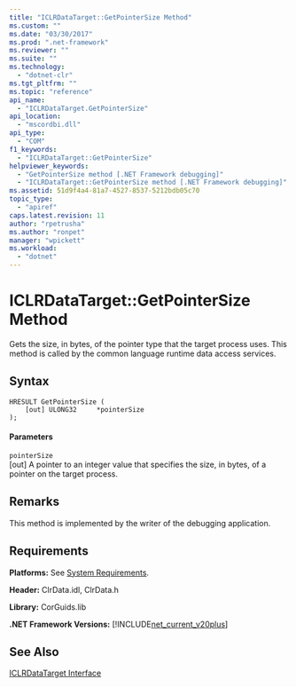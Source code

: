 ```yaml
---
title: "ICLRDataTarget::GetPointerSize Method"
ms.custom: ""
ms.date: "03/30/2017"
ms.prod: ".net-framework"
ms.reviewer: ""
ms.suite: ""
ms.technology: 
  - "dotnet-clr"
ms.tgt_pltfrm: ""
ms.topic: "reference"
api_name: 
  - "ICLRDataTarget.GetPointerSize"
api_location: 
  - "mscordbi.dll"
api_type: 
  - "COM"
f1_keywords: 
  - "ICLRDataTarget::GetPointerSize"
helpviewer_keywords: 
  - "GetPointerSize method [.NET Framework debugging]"
  - "ICLRDataTarget::GetPointerSize method [.NET Framework debugging]"
ms.assetid: 51d9f4a4-81a7-4527-8537-5212bdb05c70
topic_type: 
  - "apiref"
caps.latest.revision: 11
author: "rpetrusha"
ms.author: "ronpet"
manager: "wpickett"
ms.workload: 
  - "dotnet"
---
```

# ICLRDataTarget::GetPointerSize Method
Gets the size, in bytes, of the pointer type that the target process uses. This method is called by the common language runtime data access services.  
  
## Syntax  
  
```  
HRESULT GetPointerSize (  
    [out] ULONG32     *pointerSize  
);  
```  
  
#### Parameters  
 `pointerSize`  
 [out] A pointer to an integer value that specifies the size, in bytes, of a pointer on the target process.  
  
## Remarks  
 This method is implemented by the writer of the debugging application.  
  
## Requirements  
 **Platforms:** See [System Requirements](../../../../docs/framework/get-started/system-requirements.md).  
  
 **Header:** ClrData.idl, ClrData.h  
  
 **Library:** CorGuids.lib  
  
 **.NET Framework Versions:** [!INCLUDE[net_current_v20plus](../../../../includes/net-current-v20plus-md.md)]  
  
## See Also  
 [ICLRDataTarget Interface](../../../../docs/framework/unmanaged-api/debugging/iclrdatatarget-interface.md)
